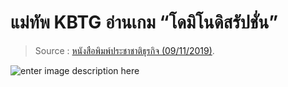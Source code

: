 
แม่ทัพ KBTG อ่านเกม “โดมิโนดิสรัปชั่น”
===

> Source : [หนังสือพิมพ์ประชาชาติธุรกิจ (09/11/2019)](https://www.prachachat.net/ict/news-389678).

![enter image description here](https://www.prachachat.net/wp-content/uploads/2019/11/20-1P1-728x484.jpg)
<!--stackedit_data:
eyJoaXN0b3J5IjpbNTMxOTQ1NzI1XX0=
-->